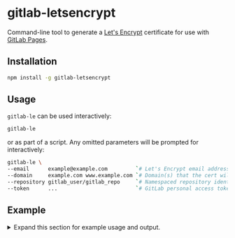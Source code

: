 # gitlab-letsencrypt

Command-line tool to generate a [Let's Encrypt](https://letsencrypt.org) certificate for use with [GitLab Pages](https://pages.gitlab.io/).

## Installation

```sh
npm install -g gitlab-letsencrypt
```

## Usage

`gitlab-le` can be used interactively:

```sh
gitlab-le
```

or as part of a script.
Any omitted parameters will be prompted for interactively:

```sh
gitlab-le \
--email      example@example.com         `# Let's Encrypt email address` \
--domain     example.com www.example.com `# Domain(s) that the cert will be issued for (separated by spaces)` \
--repository gitlab_user/gitlab_repo     `# Namespaced repository identifier` \
--token      ...                         `# GitLab personal access token, see https://gitlab.com/profile/personal_access_tokens`
```

## Example

<details>
<summary>Expand this section for example usage and output.</summary>
```
$ gitlab-le --email rolodato@example.com --repository example/example.gitlab.io --token ... --domain example.com www.example.com
By using Let's Encrypt, you are agreeing to the TOS at https://letsencrypt.org/documents/LE-SA-v1.0.1-July-27-2015.pdf
Uploaded challenge file, waiting for it to be available at http://example.com/.well-known/acme-challenge/lLqa_7sLPQzz102c2KIc3pqMevUyM_Ru92whx6w1C-4
Could not find challenge file. Retrying in 15s...
Could not find challenge file. Retrying in 30s...
Could not find challenge file. Retrying in 1m...

Success! Go to https://gitlab.com/example/example.gitlab.io/pages and create/re-create domain(s) with the following settings:

Domain(s): example.com, www.example.com

Certificate (PEM):
-----BEGIN CERTIFICATE-----
...
-----END CERTIFICATE-----

Key (PEM):
-----BEGIN RSA PRIVATE KEY-----
...
-----END RSA PRIVATE KEY-----
```
</details>

## Security

`gitlab-le` does not save or log anything to disk.
The GitLab access token is used to upload the challenge file to your repository and to delete it once the challenge is completed.

## Motivation

Let's Encrypt certificates expire every 90 days - this is by design to take advantage of automated renewals using [ACME](https://tools.ietf.org/html/draft-ietf-acme-acme-01).
However, GitLab does not provide a way to automatically renew certificates, so this process must be done manually.

## Automation

GitLab does not provide an API to update domains or certificates for a Page, so these must be updated manually through the UI.
If you like this tool and want full automation (e.g. stick this in a cron job and forget about it), [let GitLab know](https://gitlab.com/pages/pages.gitlab.io/issues/23)!
